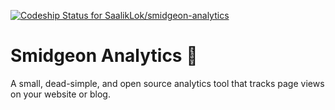 [![Codeship Status for SaalikLok/smidgeon-analytics](https://app.codeship.com/projects/ba7db401-22c9-477a-9297-faabe91164ce/status?branch=main)](https://app.codeship.com/projects/443342)

# Smidgeon Analytics 🦜

A small, dead-simple, and open source analytics tool that tracks page views on your website or blog.
